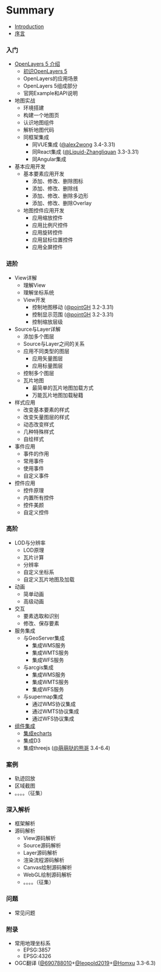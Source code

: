 # Summary

* [Introduction](readme.md)
* [序言](ch-preface/index.md)

### 入门
* [OpenLayers 5 介绍](ch-ol5-intro/index.md)
    * [初识OpenLayers 5](ch-ol5-intro/first-knowledge.md)
    * OpenLayers的应用场景
    * OpenLayers 5组成部分
    * 官网Example和API说明
* 地图实战
    * 环境搭建
    * 构建一个地图页
    * 认识地图组件
    * 解析地图代码
    * 同框架集成
        * 同VUE集成 ([@alex2wong](https://github.com/alex2wong) 3.4-3.31)
        * 同React集成 ([@Liquid-Zhangliquan](https://github.com/Liquid-Zhangliquan) 3.3-3.31)
        * 同Angular集成
* 基本应用开发
    * 基本要素应用开发
        * 添加、修改、删除图标
        * 添加、修改、删除线
        * 添加、修改、删除多边形
        * 添加、修改、删除Overlay
    * 地图控件应用开发
        * 应用缩放控件
        * 应用比例尺控件
        * 应用旋转控件
        * 应用鼠标位置控件
        * 应用全屏控件
        
### 进阶
* View详解
    * 理解View
    * 理解坐标系统
    * View开发
        * 控制地图移动 ([@pointGH](https://github.com/pointGH) 3.2-3.31)
        * 控制显示范围 ([@pointGH](https://github.com/pointGH) 3.2-3.31)
        * 控制缩放层级
* Source与Layer详解
    * 添加多个图层
    * Source与Layer之间的关系
    * 应用不同类型的图层
        * 应用矢量图层
        * 应用标量图层
    * 控制多个图层
    * 瓦片地图
        * 最简单的瓦片地图加载方式
        * 万能瓦片地图加载秘籍
* 样式应用
    * 改变基本要素的样式
    * 改变矢量图层的样式
    * 动态改变样式
    * 几种特殊样式
    * 自绘样式
* 事件应用
    * 事件的作用
    * 常用事件
    * 使用事件
    * 自定义事件
* 控件应用
    * 控件原理
    * 内置所有控件
    * 控件美颜
    * 自定义控件

### 高阶
* LOD与分辨率
    * LOD原理
    * 瓦片计算
    * 分辨率
    * 自定义坐标系
    * 自定义瓦片地图及加载
* 动画
    * 简单动画
    * 高级动画
* 交互
    * 要素选取和识别
    * 修改、保存要素
* 服务集成
    * 与GeoServer集成
        * 集成WMS服务
        * 集成WMTS服务
        * 集成WFS服务
    * 与arcgis集成
        * 集成WMS服务
        * 集成WMTS服务
        * 集成WFS服务
    * 与supermap集成
        * 通过WMS协议集成
        * 通过WMTS协议集成
        * 通过WFS协议集成
* [组件集成](ch-component/index.md)
    * [集成echarts](ch-component/echarts.md)
    * 集成D3
    * 集成threejs ([@萌萌哒的熊哥](https://github.com/kelina01) 3.4-6.4)

### 案例
* 轨迹回放
* 区域截图
* 。。。。（征集）

### 深入解析
* 框架解析
* 源码解析
    * View源码解析
    * Source源码解析
    * Layer源码解析
    * 渲染流程源码解析
    * Canvas绘制源码解析
    * WebGL绘制源码解析
    * 。。。。（征集）

### 问题
* 常见问题

### 附录
* 常用地理坐标系
    * EPSG:3857
    * EPSG:4326
* OGC翻译 ([@690788010](https://github.com/690788010])+[@leopold2019](https://github.com/leopold2019])+[@Homxu](https://github.com/homxuwang) 3.3-6.3)

